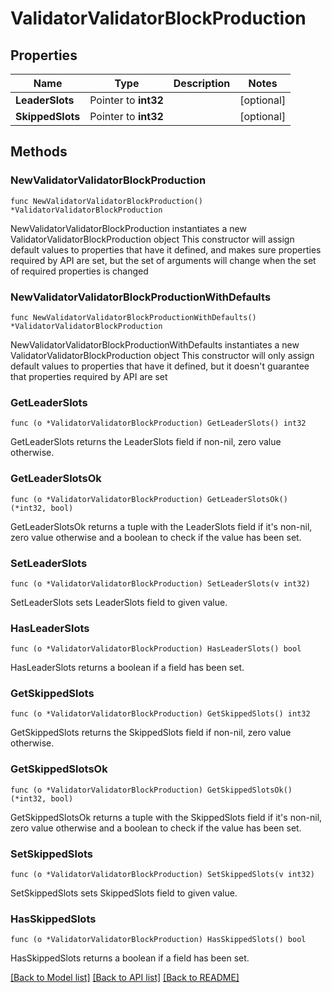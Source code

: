 # ValidatorValidatorBlockProduction

## Properties

Name | Type | Description | Notes
------------ | ------------- | ------------- | -------------
**LeaderSlots** | Pointer to **int32** |  | [optional] 
**SkippedSlots** | Pointer to **int32** |  | [optional] 

## Methods

### NewValidatorValidatorBlockProduction

`func NewValidatorValidatorBlockProduction() *ValidatorValidatorBlockProduction`

NewValidatorValidatorBlockProduction instantiates a new ValidatorValidatorBlockProduction object
This constructor will assign default values to properties that have it defined,
and makes sure properties required by API are set, but the set of arguments
will change when the set of required properties is changed

### NewValidatorValidatorBlockProductionWithDefaults

`func NewValidatorValidatorBlockProductionWithDefaults() *ValidatorValidatorBlockProduction`

NewValidatorValidatorBlockProductionWithDefaults instantiates a new ValidatorValidatorBlockProduction object
This constructor will only assign default values to properties that have it defined,
but it doesn't guarantee that properties required by API are set

### GetLeaderSlots

`func (o *ValidatorValidatorBlockProduction) GetLeaderSlots() int32`

GetLeaderSlots returns the LeaderSlots field if non-nil, zero value otherwise.

### GetLeaderSlotsOk

`func (o *ValidatorValidatorBlockProduction) GetLeaderSlotsOk() (*int32, bool)`

GetLeaderSlotsOk returns a tuple with the LeaderSlots field if it's non-nil, zero value otherwise
and a boolean to check if the value has been set.

### SetLeaderSlots

`func (o *ValidatorValidatorBlockProduction) SetLeaderSlots(v int32)`

SetLeaderSlots sets LeaderSlots field to given value.

### HasLeaderSlots

`func (o *ValidatorValidatorBlockProduction) HasLeaderSlots() bool`

HasLeaderSlots returns a boolean if a field has been set.

### GetSkippedSlots

`func (o *ValidatorValidatorBlockProduction) GetSkippedSlots() int32`

GetSkippedSlots returns the SkippedSlots field if non-nil, zero value otherwise.

### GetSkippedSlotsOk

`func (o *ValidatorValidatorBlockProduction) GetSkippedSlotsOk() (*int32, bool)`

GetSkippedSlotsOk returns a tuple with the SkippedSlots field if it's non-nil, zero value otherwise
and a boolean to check if the value has been set.

### SetSkippedSlots

`func (o *ValidatorValidatorBlockProduction) SetSkippedSlots(v int32)`

SetSkippedSlots sets SkippedSlots field to given value.

### HasSkippedSlots

`func (o *ValidatorValidatorBlockProduction) HasSkippedSlots() bool`

HasSkippedSlots returns a boolean if a field has been set.


[[Back to Model list]](../README.md#documentation-for-models) [[Back to API list]](../README.md#documentation-for-api-endpoints) [[Back to README]](../README.md)


